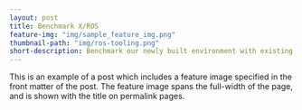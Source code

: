 ```yaml
---
layout: post
title: Benchmark X/ROS
feature-img: "img/sample_feature_img.png"
thumbnail-path: "img/ros-tooling.png"
short-description: Benchmark our newly built environment with existing packages !
---
```

This is an example of a post which includes a feature image specified in the front matter of the post. The feature image spans the full-width of the page, and is shown with the title on permalink pages.
